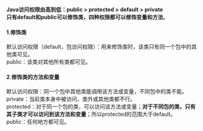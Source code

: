**Java访问权限由高到低：public > protected > default > private**  
**只有default和public可以修饰类，四种权限都可以修饰变量和方法**。  

#### 1.修饰类
默认访问权限（default，包访问权限）：用来修饰类时，该类只有同一个包中的其他类可见。  
public：该类对其他所有类都可见。  

#### 2.修饰类的方法和变量
默认访问权限：同一个包中其他类能调用该方法或变量，不同包中的类不能。  
private：当前类本身中被访问，类外或其他类都不行。  
protected：对于同一个包的类，可以访问该方法或变量；**对于不同包的类，只有其子类才可以访问到该方法和变量**；所以protected的范围大于default。  
public：任何地方都可见。  



